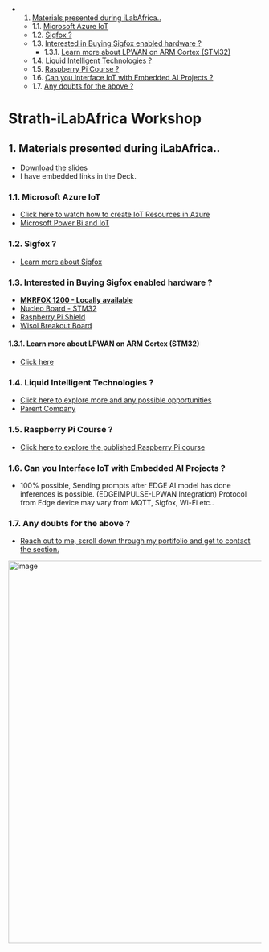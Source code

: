 <!-- vscode-markdown-toc -->
* 1. [Materials presented during iLabAfrica..](#MaterialspresentedduringiLabAfrica..)
	* 1.1. [Microsoft Azure IoT](#MicrosoftAzureIoT)
	* 1.2. [Sigfox ?](#Sigfox)
	* 1.3. [Interested in Buying Sigfox enabled hardware ?](#InterestedinBuyingSigfoxenabledhardware)
		* 1.3.1. [Learn more about LPWAN on ARM Cortex (STM32)](#LearnmoreaboutLPWANonARMCortexSTM32)
	* 1.4. [Liquid Intelligent Technologies ?](#LiquidIntelligentTechnologies)
	* 1.5. [Raspberry Pi Course ?](#RaspberryPiCourse)
	* 1.6. [Can you Interface IoT with Embedded AI Projects ?](#CanyouInterfaceIoTwithEmbeddedAIProjects)
	* 1.7. [Any doubts for the above  ?](#Anydoubtsfortheabove)
	

<!-- vscode-markdown-toc-config
	numbering=true
	autoSave=true
	/vscode-markdown-toc-config -->
<!-- /vscode-markdown-toc -->
# Strath-iLabAfrica Workshop

##  1. <a name='MaterialspresentedduringiLabAfrica..'></a>Materials presented during iLabAfrica..

- [Download the slides][def]
- I have embedded links in the Deck.

###  1.1. <a name='MicrosoftAzureIoT'></a>Microsoft Azure IoT

- [Click here to watch how to create IoT Resources in Azure][def7]
- [Microsoft Power Bi and IoT][def8]

###  1.2. <a name='Sigfox'></a>Sigfox ?
- [Learn more about Sigfox][def9]

###  1.3. <a name='InterestedinBuyingSigfoxenabledhardware'></a>Interested in Buying Sigfox enabled hardware ?

- [ **MKRFOX 1200 - Locally available**][def2]
- [Nucleo Board - STM32][def3]
- [Raspberry Pi Shield][def4]
- [Wisol Breakout Board][def5]

####  1.3.1. <a name='LearnmoreaboutLPWANonARMCortexSTM32'></a>Learn more about LPWAN on ARM Cortex (STM32)
- [Click here][def6]

###  1.4. <a name='LiquidIntelligentTechnologies'></a>Liquid Intelligent Technologies ?

- [Click here to explore more and any possible opportunities](https://liquid.tech/)
- [Parent Company](https://www.cassavatechnologies.com/)

###  1.5. <a name='RaspberryPiCourse'></a>Raspberry Pi Course ?

- [Click here to explore the published Raspberry Pi course](https://www.udemy.com/course/raspberry-pi-mastery-programming-electronics-and-iot/)

###  1.6. <a name='CanyouInterfaceIoTwithEmbeddedAIProjects'></a>Can you Interface IoT with Embedded AI Projects ?

- 100% possible, Sending prompts after EDGE AI model has done inferences is possible. (EDGEIMPULSE-LPWAN Integration) Protocol from Edge device may vary from MQTT, Sigfox, Wi-Fi etc..


###  1.7. <a name='Anydoubtsfortheabove'></a>Any doubts for the above  ?

- [Reach out to me, scroll down through my portifolio and get to contact the section.][def10]

<img width="761" alt="image" src="https://github.com/AronAyub/Azure-IoT-Raspberry-Pi/assets/55284959/3a2280eb-541e-433c-a9ff-b709ea3efd7b">






[def]: https://github.com/AronAyub/Strath-iLabAfrica-Workshop/blob/main/IoT%20Workshop%20Strath-ILabAfrica.pdf
[def2]: https://store.nerokas.co.ke/index.php?route=product/product&path=193&product_id=2065
[def3]: https://partners.sigfox.com/products/x-nucleo-s2868a1
[def4]: https://partners.sigfox.com/products/snoc-rpisigfox
[def5]: https://partners.sigfox.com/products/lpwan-sigfox-node
[def6]: https://www.st.com/en/wireless-connectivity/sigfox-products.html
[def7]: https://www.youtube.com/watch?v=RzXs5oEY_lc&t=3s
[def8]: https://powerbi.microsoft.com/fr-fr/blog/monitor-your-iot-sensors-using-power-bi/
[def9]: https://www.sigfox.com/coverage/
[def10]: https://aronayub.github.io/my-portifolio/#footer